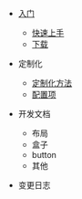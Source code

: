 - [入门](/#zens-ui-是什么)

  - [快速上手](./intro/quickstart.md)
  - [下载](./intro/download.md)

- 定制化

  - [定制化方法](./intro/methods.md)
  - [配置项](./intro/configuration.md)

- 开发文档

  - 布局
  - 盒子
  - button
  - 其他
  
- 变更日志